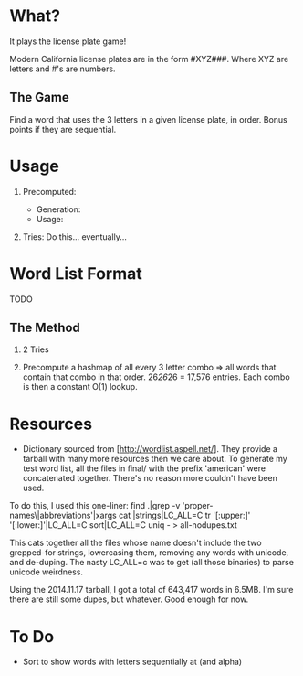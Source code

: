 What?
=====
It plays the license plate game!

Modern California license plates are in the form #XYZ###. Where XYZ are letters and #'s are numbers.

The Game
--------
Find a word that uses the 3 letters in a given license plate, in order. Bonus points if they are sequential.

Usage
=====
1) Precomputed:
   - Generation:
   - Usage:

2) Tries: Do this... eventually...

Word List Format
================
TODO

The Method
----------
1) 2 Tries

2) Precompute a hashmap of all every 3 letter combo => all words that contain that combo in that order.
26*26*26 = 17,576 entries. Each combo is then a constant O(1) lookup.

Resources
=========
- Dictionary sourced from [http://wordlist.aspell.net/]. They provide a tarball with many more resources then we care about. To generate my test word list, all the files in final/ with the prefix 'american' were concatenated together. There's no reason more couldn't have been used.

To do this, I used this one-liner:
    find .|grep -v 'proper-names\\|abbreviations'|xargs cat |strings|LC_ALL=C tr '[:upper:]' '[:lower:]'|LC_ALL=C sort|LC_ALL=C uniq - > all-nodupes.txt

This cats together all the files whose name doesn't include the two grepped-for strings, lowercasing them, removing any words with unicode, and de-duping. The nasty LC_ALL=c was to get (all those binaries) to parse unicode weirdness.

Using the 2014.11.17 tarball, I got a total of 643,417 words in 6.5MB. I'm sure there are still some dupes, but whatever. Good enough for now.

To Do
=====
- Sort to show words with letters sequentially at (and alpha)

